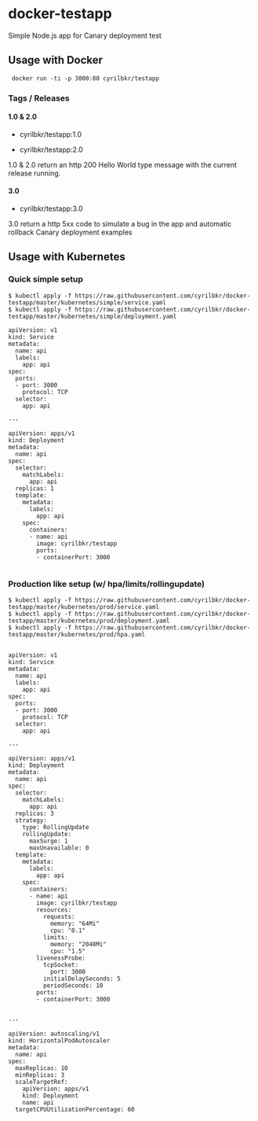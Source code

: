 # docker-testapp

Simple Node.js app for Canary deployment test

## Usage with Docker

     docker run -ti -p 3000:80 cyrilbkr/testapp

### Tags / Releases

#### 1.0 & 2.0

* cyrilbkr/testapp:1.0

* cyrilbkr/testapp:2.0

1.0 & 2.0 return an http 200 Hello World type message with the current release running. 

#### 3.0

* cyrilbkr/testapp:3.0

3.0 return a http 5xx code to simulate a bug in the app and automatic rollback Canary deployment examples



## Usage with Kubernetes

### Quick simple setup

````
$ kubectl apply -f https://raw.githubusercontent.com/cyrilbkr/docker-testapp/master/kubernetes/simple/service.yaml
$ kubectl apply -f https://raw.githubusercontent.com/cyrilbkr/docker-testapp/master/kubernetes/simple/deployment.yaml

````

````
apiVersion: v1
kind: Service
metadata:
  name: api
  labels:
    app: api
spec:
  ports:
  - port: 3000
    protocol: TCP
  selector:
    app: api

---

apiVersion: apps/v1
kind: Deployment
metadata:
  name: api
spec:
  selector:
    matchLabels:
      app: api
  replicas: 1
  template:
    metadata:
      labels:
        app: api
    spec:
      containers:
      - name: api
        image: cyrilbkr/testapp
        ports:
        - containerPort: 3000


````

### Production like setup (w/ hpa/limits/rollingupdate)

````
$ kubectl apply -f https://raw.githubusercontent.com/cyrilbkr/docker-testapp/master/kubernetes/prod/service.yaml
$ kubectl apply -f https://raw.githubusercontent.com/cyrilbkr/docker-testapp/master/kubernetes/prod/deployment.yaml
$ kubectl apply -f https://raw.githubusercontent.com/cyrilbkr/docker-testapp/master/kubernetes/prod/hpa.yaml

````



````

apiVersion: v1
kind: Service
metadata:
  name: api
  labels:
    app: api
spec:
  ports:
  - port: 3000
    protocol: TCP
  selector:
    app: api

---

apiVersion: apps/v1
kind: Deployment
metadata:
  name: api
spec:
  selector:
    matchLabels:
      app: api
  replicas: 3
  strategy:
    type: RollingUpdate
    rollingUpdate:
      maxSurge: 1
      maxUnavailable: 0
  template:
    metadata:
      labels:
        app: api
    spec:
      containers:
      - name: api
        image: cyrilbkr/testapp
        resources:
          requests:
            memory: "64Mi"
            cpu: "0.1"
          limits:
            memory: "2048Mi"
            cpu: "1.5"
        livenessProbe:
          tcpSocket:
            port: 3000
          initialDelaySeconds: 5
          periodSeconds: 10
        ports:
        - containerPort: 3000


---

apiVersion: autoscaling/v1
kind: HorizontalPodAutoscaler
metadata:
  name: api
spec:
  maxReplicas: 10
  minReplicas: 3
  scaleTargetRef:
    apiVersion: apps/v1
    kind: Deployment
    name: api
  targetCPUUtilizationPercentage: 60

````

